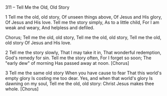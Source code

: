 311 – Tell Me the Old, Old Story


1
Tell me the old, old story,
Of unseen things above,
Of Jesus and His glory,
Of Jesus and His love.
Tell me the story simply,
As to a little child,
For I am weak and weary,
And helpless and defiled.

Chorus;
Tell me the old, old story,
Tell me the old, old story,
Tell me the old, old story
Of Jesus and His love.

2
Tell me the story slowly,
That I may take it in,
That wonderful redemption,
God's remedy for sin.
Tell me the story often,
For I forget so soon;
The "early dew" of morning
Has passed away at noon.  [Chorus]

3
Tell me the same old story
When you have cause to fear
That this world's empty glory
Is costing me too dear.
Yes, and when that world's glory
Is dawning on my soul,
Tell me the old, old story:
Christ Jesus makes thee whole.  [Chorus]
